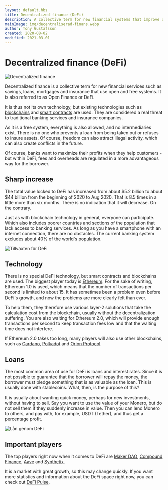 ```yaml
---
layout: default.hbs
title: Decentralized finance (DeFi)
description: A collective term for new financial systems that improve or replace banking services with open and free systems - with the help of blockchains and smart contracts.
mainImage: img/decentraliserad-finans.webp
author: Tony Gustafsson
created: 2020-08-02
modified: 2021-03-01
---
```


# Decentralized finance (DeFi)

![Decentralized finance](/img/decentraliserad-finans.webp 'Decentralized finance')

Decentralized finance is a collective term for new financial services such as savings, loans, mortgages and insurance that use open and free systems. It is also referred to as Open Finance or DeFi.

It is thus not its own technology, but existing technologies such as [blockchains](/technology/blockchains.html) and [smart contracts](/technology/smart-contracts.html) are used. They are considered a real threat to traditional banking services and insurance companies.

As it is a free system, everything is also allowed, and no intermediaries exist. There is no one who prevents a loan from being taken out or refuses to insure assets. Of course, freedom can also attract illegal activity, which can also create conflicts in the future.

Of course, banks want to maximize their profits when they help customers - but within DeFi, fees and overheads are regulated in a more advantageous way for the borrower.

## Sharp increase

The total value locked to DeFi has increased from about $5.2 billion to about $44 billion from the beginning of 2020 to Aug 2020. That is 8.5 times in a little more than six months. There is no indication that it will decrease. On the contrary.

Just as with blockchain technology in general, everyone can participate. Which also includes poorer countries and sections of the population that lack access to banking services. As long as you have a smartphone with an internet connection, there are no obstacles. The current banking system excludes about 40% of the world's population.

![Tillväxten för DeFi](/img/decentraliserad-finans-tillvaxt.webp 'Tillväxten för DeFi')

## Technology

There is no special DeFi technology, but smart contracts and blockchains are used. The biggest player today is [Ethereum](/cryptocurrencies/ethereum.html). For the sake of writing, Ethereum 1.0 is used, which means that the number of transactions per second is limited to about 15. It has sometimes been a problem even before DeFi's growth, and now the problems are more clearly felt than ever.

To help them, they therefore use various layer-2 solutions that take the calculation cost from the blockchain, usually without the decentralization suffering. You are also waiting for Ethereum 2.0, which will provide enough transactions per second to keep transaction fees low and that the waiting time does not interfere.

If Ethereum 2.0 takes too long, many players will also use other blockchains, such as [Cardano](/cryptocurrencies/cardano.html), [Polkadot](/cryptocurrencies/polkadot.html) and [Orion Protocol](https://www.orionprotocol.io/).

## Loans

The most common area of use for DeFi is loans and interest rates. Since it is not possible to guarantee that the borrower will repay the money, the borrower must pledge something that is as valuable as the loan. This is usually done with stablecoins. What, then, is the purpose of this?

It is usually about wanting quick money, perhaps for new investments, without having to sell. Say you want to use the value of your Monero, but do not sell them if they suddenly increase in value. Then you can lend Monero to others, and pay with, for example, USDT (Tether), and thus get a percentage profit.

![Lån genom DeFi](/img/decentraliserad-finans-lan.webp 'Lån genom DeFi')

## Important players

The top players right now when it comes to DeFi are [Maker DAO](https://makerdao.com/), [Compound Finance](https://compound.finance/), [Aave](https://aave.com/) and [Synthetix](https://synthetix.io/).

It is a market with great growth, so this may change quickly. If you want more statistics and information about the DeFi space right now, you can check out [DeFi Pulse](https://defipulse.com/).
